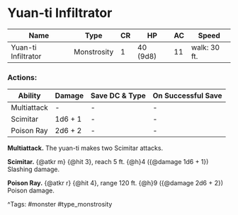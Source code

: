 # Yuan-ti Infiltrator

| Name | Type | CR | HP | AC | Speed |
|------|------|----|----|----|-------|
| Yuan-ti Infiltrator | Monstrosity | 1 | 40 (9d8) | 11 | walk: 30 ft. |

### Actions:

| Ability | Damage | Save DC & Type | On Successful Save |
|---------|--------|----------------|--------------------|
| Multiattack | - | - | - |
| Scimitar | 1d6 + 1 | - | - |
| Poison Ray | 2d6 + 2 | - | - |


**Multiattack.** The yuan-ti makes two Scimitar attacks.

**Scimitar.** {@atkr m} {@hit 3}, reach 5 ft. {@h}4 ({@damage 1d6 + 1}) Slashing damage.

**Poison Ray.** {@atkr r} {@hit 4}, range 120 ft. {@h}9 ({@damage 2d6 + 2}) Poison damage.

^Tags: #monster #type_monstrosity